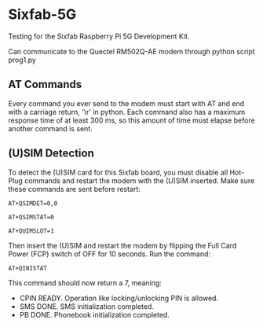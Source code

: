 # Sixfab-5G
Testing for the Sixfab Raspberry Pi 5G Development Kit.

Can communicate to the Quectel RM502Q-AE modem through python script prog1.py

## AT Commands

Every command you ever send to the modem must start with AT and end with a carriage return, '\r' in python. Each command also has a maximum response time of at least 300 ms, so this amount of time must elapse before another command is sent.

## (U)SIM Detection
To detect the (U)SIM card for this Sixfab board, you must disable all Hot-Plug commands and restart the modem with the (U)SIM inserted. Make sure these commands are sent before restart:

```
AT+QSIMDET=0,0

AT+QSIMSTAT=0

AT+QUIMSLOT=1
```

Then insert the (U)SIM and restart the modem by flipping the Full Card Power (FCP) switch of OFF for 10 seconds. Run the command:

```
AT+QINISTAT
```

This command should now return a 7, meaning:
- CPIN READY. Operation like locking/unlocking PIN is allowed.
- SMS DONE. SMS initialization completed.
- PB DONE. Phonebook initialization completed.
